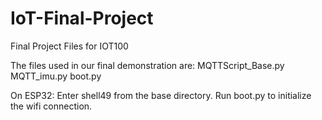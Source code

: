 # IoT-Final-Project
Final Project Files for IOT100

The files used in our final demonstration are: 
MQTTScript_Base.py 
MQTT_imu.py
boot.py

On ESP32:
Enter shell49 from the base directory. Run boot.py to initialize the wifi connection.

